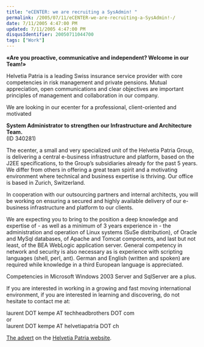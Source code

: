 ```yaml
---
title: "eCENTER: we are recruiting a SysAdmin! "
permalink: /2005/07/11/eCENTER-we-are-recruiting-a-SysAdmin!-/
date: 7/11/2005 4:47:00 PM
updated: 7/11/2005 4:47:00 PM
disqusIdentifier: 20050711044700
tags: ["Work"]
---
```

**«Are you proactive, communicative and independent? Welcome in our Team!»**  

Helvetia Patria is a leading Swiss insurance service provider with core competencies in risk management and private pensions. Mutual appreciation, open communications and clear objectives are important principles of management and collaboration in our company.  
<!-- more -->

We are looking in our ecenter for a professional, client-oriented and motivated  

**System Administrator to strengthen our Infrastructure and Architecture Team.**  
(ID 340281)

The ecenter, a small and very specialized unit of the Helvetia Patria Group, is delivering a central e-business infrastructure and platform, based on the J2EE specifications, to the Group’s subsidiaries already for the past 5 years. We differ from others in offering a great team spirit and a motivating environment where technical and business expertise is thriving. Our office is based in Zurich, Switzerland.  

In cooperation with our outsourcing partners and internal architects, you will be working on ensuring a secured and highly available delivery of our e-business infrastructure and platform to our clients.

We are expecting you to bring to the position a deep knowledge and expertise of - as well as a minimum of 3 years experience in - the administration and operation of Linux systems (SuSe distribution), of Oracle and MySql databases, of Apache and Tomcat components, and last but not least, of the BEA WebLogic application server. General competency in network and security is also necessary as is experience with scripting languages (shell, perl, ant). German and English (written and spoken) are required while knowledge in a third European language is appreciated.  

Competencies in Microsoft Windows 2003 Server and SqlServer are a plus.  

If you are interested in working in a growing and fast moving international environment, if you are interested in learning and discovering, do not hesitate to contact me at:  

laurent DOT kempe AT techheadbrothers DOT com  
or  
laurent DOT kempe AT helvetiapatria DOT ch  

[The advert](http://www.jobs.ch/inserate_detail.php?inserat_id=340281&rubrik_id=125&psprachcode=de) on the [Helvetia Patria website](http://www.helvetiapatria.ch).
